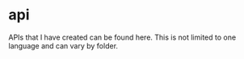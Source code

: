 # api
APIs that I have created can be found here. This is not limited to one language and can vary by folder.
